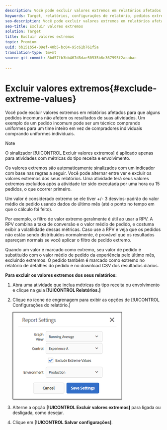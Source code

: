 ```yaml
---
description: Você pode excluir valores extremos em relatórios afetados para que alguns pedidos incomuns não afetem os resultados de suas atividades. Um exemplo de um pedido incomum pode ser um técnico comprando uniformes para um time inteiro em vez de compradores individuais comprando uniformes individuais.
keywords: Target, relatórios, configurações de relatório, pedidos extremos, valores extremos
seo-description: Você pode excluir valores extremos em relatórios afetados para que alguns pedidos incomuns não afetem os resultados de suas atividades. Um exemplo de um pedido incomum pode ser um técnico comprando uniformes para um time inteiro em vez de compradores individuais comprando uniformes individuais.
seo-title: Excluir valores extremos
solution: Target
title: Excluir valores extremos
topic: Premium
uuid: bb151b54-09ef-40b5-bc04-95c61b761f5a
translation-type: tm+mt
source-git-commit: 8bd57fb3bb467d8dae50535b6c367995f2acabac

---
```



# Excluir valores extremos{#exclude-extreme-values}

Você pode excluir valores extremos em relatórios afetados para que alguns pedidos incomuns não afetem os resultados de suas atividades. Um exemplo de um pedido incomum pode ser um técnico comprando uniformes para um time inteiro em vez de compradores individuais comprando uniformes individuais.

>[!NOTE]
>
>O sinalizador [!UICONTROL Excluir valores extremos] é aplicado apenas para atividades com métricas do tipo receita e envolvimento.

Os valores extremos são automaticamente sinalizados com um indicador com base nas regras a seguir. Você pode alternar entre ver e excluir os valores extremos dos seus relatórios. Uma atividade terá seus valores extremos excluídos após a atividade ter sido executada por uma hora ou 15 pedidos, o que ocorrer primeiro.

Um valor é considerado extremo se ele tiver +/- 3 desvios-padrão do valor médio de pedido usando dados do último mês (até o ponto no tempo em que o cálculo foi feito).

Por exemplo, o filtro de valor extremo geralmente é útil ao usar a RPV. A RPV combina a taxa de conversão e o valor médio de pedido, e costuma exibir a volatilidade dessas métricas. Caso use a RPV e veja que os pedidos não estão sendo distribuídos normalmente, é provável que os resultados apareçam normais se você aplicar o filtro de pedido extremo.

Quando um valor é marcado como extremo, seu valor de pedido é substituído com o valor médio de pedido da experiência pelo último mês, excluindo extremos. O pedido também é marcado como extremo no relatório de detalhes do pedido e no download CSV dos resultados diários.

**Para excluir os valores extremos dos seus relatórios:**

1. Abra uma atividade que inclua métricas do tipo receita ou envolvimento e clique na guia **[!UICONTROL Relatórios.]**
1. Clique no ícone de engrenagem para exibir as opções de [!UICONTROL Configurações do relatório.]

   ![Resultado da etapa](assets/exclude_extreme_values.png)

1. Alterne a opção **[!UICONTROL Excluir valores extremos]** para ligada ou desligada, como desejar.
1. Clique em **[!UICONTROL Salvar configurações]**.
